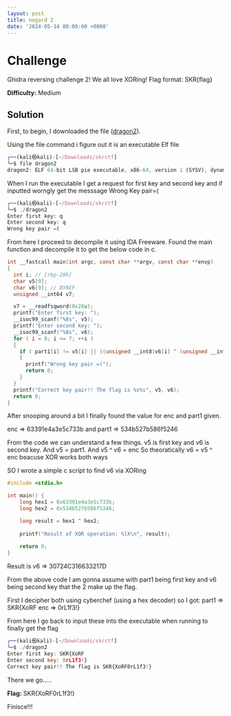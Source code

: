 ```yaml
---
layout: post
title: nogard 2
date: '2024-05-14 00:00:00 +0000'
---
```


# Challenge

Ghidra reversing challenge 2!
We all love XORing!
Flag format: SKR{flag}

**Difficulty:** Medium

## Solution

First, to begin, I downloaded the file ([dragon2](/assets/img/nogard2/dragon2)).

Using the file command i figure out it is an executable Elf file

```js
┌──(kali㉿kali)-[~/Downloads/skrctf]
└─$ file dragon2          
dragon2: ELF 64-bit LSB pie executable, x86-64, version 1 (SYSV), dynamically linked, interpreter /lib64/ld-linux-x86-64.so.2, BuildID[sha1]=5803501b6c4a0c85e156a5edac1b465ebf12423a, for GNU/Linux 3.2.0, not stripped

```

When I run the executable I get a request for first key and second key and if inputted worngly get the messsage Wrong Key pair=(

```js
┌──(kali㉿kali)-[~/Downloads/skrctf]
└─$ ./dragon2
Enter first key: q
Enter second key: q
Wrong key pair =( 
  ```


From here I proceed to decompile it using IDA Freeware. Found the main function and decompile it to get the below code in c.


```c
int __fastcall main(int argc, const char **argv, const char **envp)
{
  int i; // [rbp-20h]
  char v5[9]; 
  char v6[9]; // BYREF
  unsigned __int64 v7; 

  v7 = __readfsqword(0x28u);
  printf("Enter first key: ");
  __isoc99_scanf("%8s", v5);
  printf("Enter second key: ");
  __isoc99_scanf("%8s", v6);
  for ( i = 0; i <= 7; ++i )
  {
    if ( part1[i] != v5[i] || ((unsigned __int8)v6[i] ^ (unsigned __int8)v5[i]) != enc[i] )
    {
      printf("Wrong key pair =(");
      return 0;
    }
  }
  printf("Correct key pair!! The flag is %s%s", v5, v6);
  return 0;
}
```

After snooping around a bit I finally found the value for enc and part1 given.

enc => 63391e4a3e5c733b and
part1 => 534b527b586f5246

From the code we can understand a few things.
v5 is first key and v6 is second key. 
And v5 = part1. 
And v5 ^ v6 = enc
So theoratically v6 = v5 ^ enc beacuse XOR works both ways

SO I wrote a simple c script to find v6 via XORing

```c
#include <stdio.h>

int main() {
    long hex1 = 0x63391e4a3e5c733b;  
    long hex2 = 0x534b527b586f5246;  

    long result = hex1 ^ hex2;
    
    printf("Result of XOR operation: %lX\n", result); 
    
    return 0;
}
```

Result is v6 => 30724C316633217D

From the above code I am gonna assume with part1 being first key and v6 being second key that the 2 make up the flag.

First I decipher both using cyberchef (using a hex decoder) so I got:
part1 => SKR{XoRF
enc => 0rL1f3!}

From here I go back to input these into the executable when running to finally get the flag

```js
┌──(kali㉿kali)-[~/Downloads/skrctf]
└─$ ./dragon2
Enter first key: SKR{XoRF
Enter second key: 0rL1f3!}
Correct key pair!! The flag is SKR{XoRF0rL1f3!}  
```

There we go.....


**Flag:** SKR{XoRF0rL1f3!} 


Finisce!!!